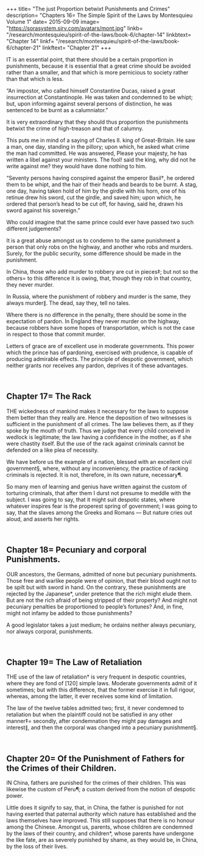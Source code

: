 +++
title= "The just Proportion betwixt Punishments and Crimes"
description= "Chapters 16= The Simple Spirit of the Laws by Montesquieu Volume 1"
date= 2015-09-09
image= "https://sorasystem.sirv.com/avatars/mont.jpg"
linkb= "/research/montesquieu/spirit-of-the-laws/book-6/chapter-14"
linkbtext= "Chapter 14"
linkf= "/research/montesquieu/spirit-of-the-laws/book-6/chapter-21"
linkftext= "Chapter 21"
+++

IT is an essential point, that there should be a certain proportion in punishments, because it is essential that a great crime should be avoided rather than a smaller, and that which is more pernicious to society rather than that which is less.

“An impostor, who called himself Constantine Ducas, raised a great insurrection at Constantinople. He was taken and condemned to be whipt; but, upon informing against several persons of distinction, he was sentenced to be burnt as a calumniator.” 

It is very extraordinary that they should thus proportion the punishments betwixt the crime of high-treason and that of calumny.

This puts me in mind of a saying of Charles II. king of Great-Britain. He saw a man, one day, standing in the pillory; upon which, he asked what crime the man had committed. He was answered, Please your majesty, he has written a libel against your ministers. The fool! said the king, why did not he write against me? they would have done nothing to him.

“Seventy persons having conspired against the emperor Basil†, he ordered them to be whipt, and the hair of their heads and beards to be burnt. A stag, one day, having taken hold of him by the girdle with his horn, one of his retinue drew his sword, cut the girdle, and saved him; upon which, he ordered that person’s head to be cut off, for having, said he, drawn his sword against his sovereign.” 

Who could imagine that the same prince could ever have passed two such different judgements?

It is a great abuse amongst us to condemn to the same punishment a person that only robs on the highway, and another who robs and murders. Surely, for the public security, some difference should be made in the punishment.

In China, those who add murder to robbery are cut in pieces‡; but not so the others= to this difference it is owing, that, though they rob in that country, they never murder.

In Russia, where the punishment of robbery and murder is the same, they always murder∥. The dead, say they, tell no tales.

Where there is no difference in the penalty, there should be some in the expectation of pardon. In England they never murder on the highway, because robbers have some hopes of transportation, which is not the case in respect to those that commit murder.

Letters of grace are of excellent use in moderate governments. This power which the prince has of pardoning, exercised with prudence, is capable of producing admirable effects. The principle of despotic government, which neither grants nor receives any pardon, deprives it of these advantages.

<br>

## Chapter 17= The Rack

THE wickedness of mankind makes it necessary for the laws to suppose them better than they really are. Hence the deposition of two witnesses is sufficient in the punishment of all crimes. The law believes them, as if they spoke by the mouth of truth. Thus we judge that every child conceived in wedlock is legitimate; the law having a confidence in the mother, as if she were chastity itself. But the use of the rack against criminals cannot be defended on a like plea of necessity.

We have before us the example of a nation, blessed with an excellent civil government§, where, without any inconveniency, the practice of racking criminals is rejected. It is not, therefore, in its own nature, necessary¶.

So many men of learning and genius have written against the custom of torturing criminals, that after them I durst not presume to meddle with the subject. I was going to say, that it might suit despotic states, where whatever inspires fear is the properest spring of government; I was going to say, that the slaves among the Greeks and Romans — But nature cries out aloud, and asserts her rights.


<br>

## Chapter 18= Pecuniary and corporal Punishments.

OUR ancestors, the Germans, admitted of none but pecuniary punishments. Those free and warlike people were of opinion, that their blood ought not to be spilt but with sword in hand. On the contrary, these punishments are rejected by the Japanese*, under pretence that the rich might elude them. But are not the rich afraid of being stripped of their property? And might not pecuniary penalties be proportioned to people’s fortunes? And, in fine, might not infamy be added to those punishments?

A good legislator takes a just medium; he ordains neither always pecuniary, nor always corporal, punishments.

<br>

## Chapter 19= The Law of Retaliation

THE use of the law of retaliation† is very frequent in despotic countries, where they are fond of [120] simple laws. Moderate governments admit of it sometimes; but with this difference, that the former exercise it in full rigour, whereas, among the latter, it ever receives some kind of limitation.

The law of the twelve tables admitted two; first, it never condemned to retaliation but when the plaintiff could not be satisfied in any other manner‡= secondly, after condemnation they might pay damages and interest∥, and then the corporal was changed into a pecuniary punishment§.

<br>

## Chapter 20= Of the Punishment of Fathers for the Crimes of their Children.

IN China, fathers are punished for the crimes of their children. This was likewise the custom of Peru¶; a custom derived from the notion of despotic power.

Little does it signify to say, that, in China, the father is punished for not having exerted that paternal authority which nature has established and the laws themselves have improved. This still supposes that there is no honour among the Chinese. Amongst us, parents, whose children are condemned by the laws of their country, and children*, whose parents have undergone the like fate, are as severely punished by shame, as they would be, in China, by the loss of their lives.

<br>

